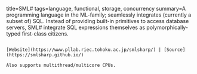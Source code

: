 title=SML#
tags=language, functional, storage, concurrency
summary=A programming language in the ML-family; seamlessly integrates (currently a subset of) SQL. Instead of providing built-in primitives to access database servers, SML# integrate SQL expressions themselves as polymorphically-typed first-class citizens.
~~~~~~

[Website](https://www.pllab.riec.tohoku.ac.jp/smlsharp/) | [Source](https://smlsharp.github.io/)

Also supports multithread/multicore CPUs.

